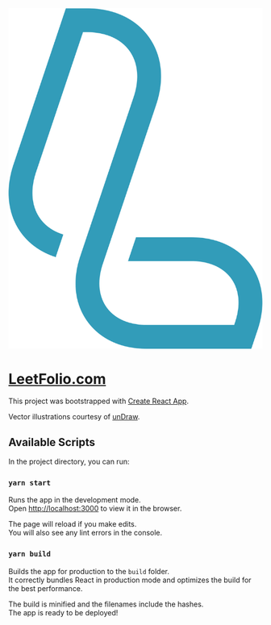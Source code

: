 ![LeetFolio Logo](https://github.com/JoHoop/leetfolio/blob/main/src/data/leetfolio.svg)

# [LeetFolio.com](https://leetfolio.com)

This project was bootstrapped with [Create React App](https://github.com/facebook/create-react-app).

Vector illustrations courtesy of [unDraw](https://undraw.co).

## Available Scripts

In the project directory, you can run:

### `yarn start`

Runs the app in the development mode.\
Open [http://localhost:3000](http://localhost:3000) to view it in the browser.

The page will reload if you make edits.\
You will also see any lint errors in the console.

### `yarn build`

Builds the app for production to the `build` folder.\
It correctly bundles React in production mode and optimizes the build for the best performance.

The build is minified and the filenames include the hashes.\
The app is ready to be deployed!
